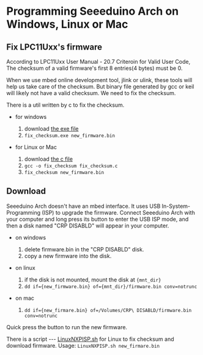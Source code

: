 # Programming Seeeduino Arch on Windows, Linux or Mac
## Fix LPC11Uxx's firmware
According to LPC11Uxx User Manual - 20.7 Criteroin for Valid User Code, 
The checksum of a valid firmware's first 8 entries(4 bytes) must be 0.

When we use mbed online development tool, jlink or ulink, these tools will help
us take care of the checksum. But binary file generated by gcc or keil will
likely not have a valid checksum. We need to fix the checksum.

There is a util written by c to fix the checksum.

+ for windows
    1. download [the exe file](https://github.com/xiongyihui/Arch/raw/master/tool/fix_checksum.exe)
    2. `fix_checksum.exe new_firmware.bin`
 
+ for Linux or Mac
    1. download [the c file](https://github.com/xiongyihui/Arch/raw/master/tool/fix_checksum.c)
    2. `gcc -o fix_checksum fix_checksum.c`
    3. `fix_checksum new_firmware.bin`

## Download
Seeeduino Arch doesn't have an mbed interface. It uses USB In-System-Programming
(ISP) to upgrade the firmware. Connect Seeeduino Arch with your computer and 
long press its button to enter the USB ISP mode, and then a disk named 
"CRP DISABLD" will appear in your computer.

+ on windows
    1. delete firmware.bin in the "CRP DISABLD" disk.
    2. copy a new firmware into the disk.

+ on linux
    1. if the disk is not mounted, mount the disk at `{mnt_dir}`
    2. `dd if={new_firmware.bin} of={mnt_dir}/firmware.bin conv=notrunc`

+ on mac
    1. `dd if={new_firmare.bin} of=/Volumes/CRP\ DISABLD/firmware.bin conv=notrunc`

Quick press the button to run the new firmware.

There is a script ---  [LinuxNXPISP.sh](https://github.com/xiongyihui/Arch/raw/master/tool/LinuxNXPISP.sh)
for Linux to fix checksum and download firmware.
Usage: `LinuxNXPISP.sh new_firmare.bin`
 
